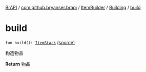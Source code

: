 [BrAPI](../../../index.md) / [com.github.bryanser.brapi](../../index.md) / [ItemBuilder](../index.md) / [Building](index.md) / [build](./build.md)

# build

`fun build(): `[`ItemStack`](https://hub.spigotmc.org/javadocs/spigot/org/bukkit/inventory/ItemStack.html) [(source)](https://github.com/BryanSer/BrAPI/blob/ver-kotlin/src/main/kotlin/com/github/bryanser/brapi/ItemBuilder.kt#L73)

构造物品

**Return**
物品

